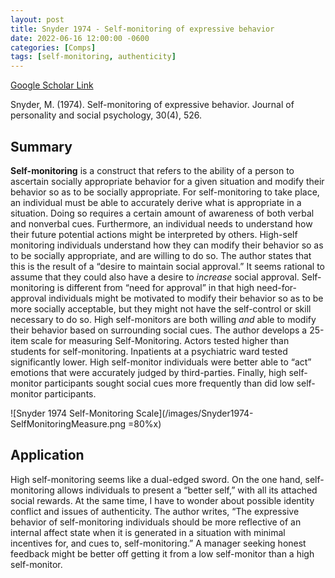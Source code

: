 ```yaml
---
layout: post
title: Snyder 1974 - Self-monitoring of expressive behavior
date: 2022-06-16 12:00:00 -0600
categories: [Comps]
tags: [self-monitoring, authenticity]
---
```


[Google Scholar Link](https://scholar.google.com/scholar?hl=en&as_sdt=0%2C45&q=Self-monitoring+and+expressive+behavior&btnG=)

Snyder, M. (1974). Self-monitoring of expressive behavior. Journal of personality and social psychology, 30(4), 526.

## Summary
**Self-monitoring** is a construct that refers to the ability of a person to ascertain socially appropriate behavior for a given situation and modify their behavior so as to be socially appropriate.  For self-monitoring to take place, an individual must be able to accurately derive what is appropriate in a situation.  Doing so requires a certain amount of awareness of both verbal and nonverbal cues.  Furthermore, an individual needs to understand how their future potential actions might be interpreted by others.  High-self monitoring individuals understand how they can modify their behavior so as to be socially appropriate, and are willing to do so.  The author states that this is the result of a “desire to maintain social approval.”  It seems rational to assume that they could also have a desire to _increase_ social approval.  Self-monitoring is different from “need for approval” in that high need-for-approval individuals might be motivated to modify their behavior so as to be more socially acceptable, but they might not have the self-control or skill necessary to do so.  High self-monitors are both willing _and_ able to modify their behavior based on surrounding social cues.  The author develops a 25-item scale for measuring Self-Monitoring.  Actors tested higher than students for self-monitoring.  Inpatients at a psychiatric ward tested significantly lower.  High self-monitor individuals were better able to “act” emotions that were accurately judged by third-parties.  Finally, high self-monitor participants sought social cues more frequently than did low self-monitor participants.


![Snyder 1974 Self-Monitoring Scale](/images/Snyder1974-SelfMonitoringMeasure.png =80%x)


## Application
High self-monitoring seems like a dual-edged sword.  On the one hand, self-monitoring allows individuals to present a “better self,” with all its attached social rewards.  At the same time, I have to wonder about possible identity conflict and issues of authenticity.  The author writes, “The expressive behavior of self-monitoring individuals should be more reflective of an internal affect state when it is generated in a situation with minimal incentives for, and cues to, self-monitoring.”  A manager seeking honest feedback might be better off getting it from a low self-monitor than a high self-monitor.
